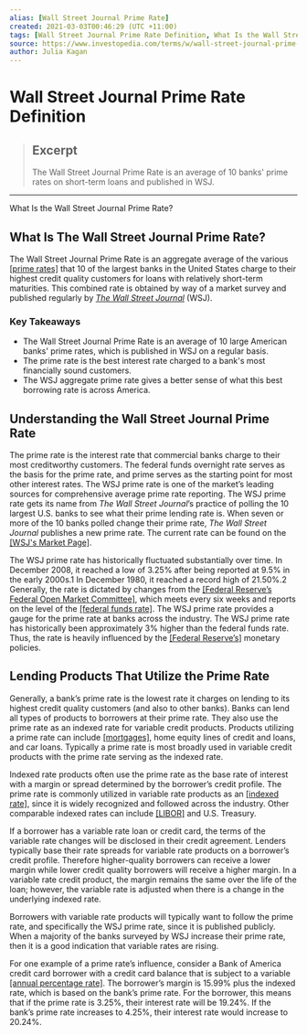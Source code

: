 ```yaml
---
alias: [Wall Street Journal Prime Rate]
created: 2021-03-03T00:46:29 (UTC +11:00)
tags: [Wall Street Journal Prime Rate Definition, What Is the Wall Street Journal Prime Rate?]
source: https://www.investopedia.com/terms/w/wall-street-journal-prime-rate.asp
author: Julia Kagan
---
```


# Wall Street Journal Prime Rate Definition

> ## Excerpt
> The Wall Street Journal Prime Rate is an average of 10 banks' prime rates on short-term loans and published in WSJ.

---

What Is the Wall Street Journal Prime Rate?
## What Is The Wall Street Journal Prime Rate?

The Wall Street Journal Prime Rate is an aggregate average of the various [[prime rates]](https://www.investopedia.com/terms/p/primerate.asp) that 10 of the largest banks in the United States charge to their highest credit quality customers for loans with relatively short-term maturities. This combined rate is obtained by way of a market survey and published regularly by [_The Wall Street Journal_](https://www.investopedia.com/ask/answers/111215/who-actually-owns-wall-street-journal.asp) (WSJ).

### Key Takeaways

-   The Wall Street Journal Prime Rate is an average of 10 large American banks' prime rates, which is published in WSJ on a regular basis.
-   The prime rate is the best interest rate charged to a bank's most financially sound customers.
-   The WSJ aggregate prime rate gives a better sense of what this best borrowing rate is across America.

## Understanding the Wall Street Journal Prime Rate

The prime rate is the interest rate that commercial banks charge to their most creditworthy customers. The federal funds overnight rate serves as the basis for the prime rate, and prime serves as the starting point for most other interest rates. The WSJ prime rate is one of the market’s leading sources for comprehensive average prime rate reporting. The WSJ prime rate gets its name from _The Wall Street Journal_’s practice of polling the 10 largest U.S. banks to see what their prime lending rate is. When seven or more of the 10 banks polled change their prime rate, _The Wall Street Journal_ publishes a new prime rate. The current rate can be found on the [[WSJ's Market Page]](https://www.wsj.com/market-data/bonds/moneyrates).

The WSJ prime rate has historically fluctuated substantially over time. In December 2008, it reached a low of 3.25% after being reported at 9.5% in the early 2000s.1 In December 1980, it reached a record high of 21.50%.2 Generally, the rate is dictated by changes from the [[Federal Reserve’s Federal Open Market Committee]](https://www.investopedia.com/terms/f/fomc.asp), which meets every six weeks and reports on the level of the [[federal funds rate]](https://www.investopedia.com/terms/f/federalfundsrate.asp). The WSJ prime rate provides a gauge for the prime rate at banks across the industry. The WSJ prime rate has historically been approximately 3% higher than the federal funds rate. Thus, the rate is heavily influenced by the [[Federal Reserve’s]](https://www.investopedia.com/terms/f/federalreservebank.asp) monetary policies.

## Lending Products That Utilize the Prime Rate

Generally, a bank’s prime rate is the lowest rate it charges on lending to its highest credit quality customers (and also to other banks). Banks can lend all types of products to borrowers at their prime rate. They also use the prime rate as an indexed rate for variable credit products. Products utilizing a prime rate can include [[mortgages]](https://www.investopedia.com/terms/m/mortgage.asp), home equity lines of credit and loans, and car loans. Typically a prime rate is most broadly used in variable credit products with the prime rate serving as the indexed rate.

Indexed rate products often use the prime rate as the base rate of interest with a margin or spread determined by the borrower’s credit profile. The prime rate is commonly utilized in variable rate products as an [[indexed rate]](https://www.investopedia.com/terms/i/indexed_rate.asp), since it is widely recognized and followed across the industry. Other comparable indexed rates can include [[LIBOR]](https://www.investopedia.com/articles/investing/061115/importance-libor-financial-markets.asp) and U.S. Treasury.

If a borrower has a variable rate loan or credit card, the terms of the variable rate changes will be disclosed in their credit agreement. Lenders typically base their rate spreads for variable rate products on a borrower’s credit profile. Therefore higher-quality borrowers can receive a lower margin while lower credit quality borrowers will receive a higher margin. In a variable rate credit product, the margin remains the same over the life of the loan; however, the variable rate is adjusted when there is a change in the underlying indexed rate.

Borrowers with variable rate products will typically want to follow the prime rate, and specifically the WSJ prime rate, since it is published publicly. When a majority of the banks surveyed by WSJ increase their prime rate, then it is a good indication that variable rates are rising.

For one example of a prime rate’s influence, consider a Bank of America credit card borrower with a credit card balance that is subject to a variable [[annual percentage rate]](https://www.investopedia.com/terms/a/apr.asp). The borrower’s margin is 15.99% plus the indexed rate, which is based on the bank’s prime rate. For the borrower, this means that if the prime rate is 3.25%, their interest rate will be 19.24%. If the bank’s prime rate increases to 4.25%, their interest rate would increase to 20.24%.
